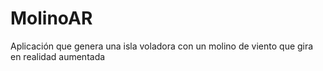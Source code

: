 # MolinoAR
Aplicación que genera una isla voladora con un molino de viento que gira en realidad aumentada
